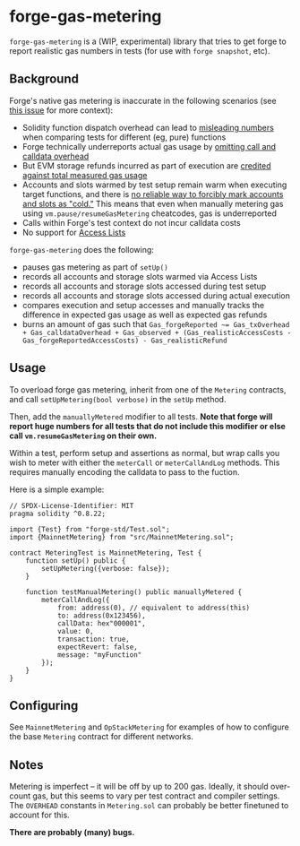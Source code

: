 # forge-gas-metering

`forge-gas-metering` is a (WIP, experimental) library that tries to get forge to report realistic gas numbers in tests (for use with `forge snapshot`, etc).

## Background

Forge's native gas metering is inaccurate in the following scenarios (see [this issue](https://github.com/foundry-rs/foundry/issues/6590) for more context):

- Solidity function dispatch overhead can lead to [misleading numbers](https://github.com/foundry-rs/foundry/issues/6164) when comparing tests for different (eg, pure) functions
- Forge technically underreports actual gas usage by [omitting call and calldata overhead](https://github.com/foundry-rs/foundry/issues/6578)
- But EVM storage refunds incurred as part of execution are [credited against total measured gas usage](https://github.com/foundry-rs/foundry/issues/6578)
- Accounts and slots warmed by test setup remain warm when executing target functions, and there is [no reliable way to forcibly mark accounts and slots as "cold."](https://github.com/foundry-rs/foundry/pull/5852#issuecomment-1736207581) This means that even when manually metering gas using `vm.pause/resumeGasMetering` cheatcodes, gas is underreported
- Calls within Forge's test context do not incur calldata costs
- No support for [Access Lists](https://eips.ethereum.org/EIPS/eip-2930)

`forge-gas-metering` does the following:
- pauses gas metering as part of `setUp()`
- records all accounts and storage slots warmed via Access Lists
- records all accounts and storage slots accessed during test setup
- records all accounts and storage slots accessed during actual execution
- compares execution and setup accesses and manually tracks the difference in expected gas usage as well as expected gas refunds
- burns an amount of gas such that `Gas_forgeReported ~= Gas_txOverhead + Gas_calldataOverhead + Gas_observed + (Gas_realisticAccessCosts - Gas_forgeReportedAccessCosts) - Gas_realisticRefund`

## Usage

To overload forge gas metering, inherit from one of the `Metering` contracts, and call `setUpMetering(bool verbose)` in the `setUp` method.

Then, add the `manuallyMetered` modifier to all tests. **Note that forge will report huge numbers for all tests that do not include this modifier or else call `vm.resumeGasMetering` on their own.**

Within a test, perform setup and assertions as normal, but wrap calls you wish to meter with either the `meterCall` or `meterCallAndLog` methods. This requires manually encoding the calldata to pass to the fuction.

Here is a simple example:

```solidity
// SPDX-License-Identifier: MIT
pragma solidity ^0.8.22;

import {Test} from "forge-std/Test.sol";
import {MainnetMetering} from "src/MainnetMetering.sol";

contract MeteringTest is MainnetMetering, Test {
    function setUp() public {
        setUpMetering({verbose: false});
    }

    function testManualMetering() public manuallyMetered {
        meterCallAndLog({
            from: address(0), // equivalent to address(this)
            to: address(0x123456),
            callData: hex"000001",
            value: 0,
            transaction: true,
            expectRevert: false,
            message: "myFunction"
        });
    }
}
```

## Configuring

See `MainnetMetering` and `OpStackMetering` for examples of how to configure the base `Metering` contract for different networks.

## Notes

Metering is imperfect – it will be off by up to 200 gas. Ideally, it should over-count gas, but this seems to vary per test contract and compiler settings. The `OVERHEAD` constants in `Metering.sol` can probably be better finetuned to account for this.

**There are probably (many) bugs.**

